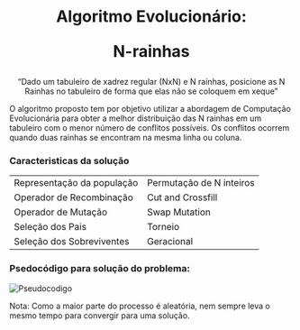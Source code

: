<h1 align='center'> Algoritmo Evolucionário:
  
 N-rainhas </h1>

<p align="center"> “Dado um tabuleiro de xadrez regular (NxN) e N rainhas, posicione as N Rainhas no tabuleiro de forma que elas não se coloquem em xeque” </p>

O algoritmo proposto tem por objetivo utilizar a abordagem de Computação Evolucionária para obter a melhor distribuição das N rainhas 
em um tabuleiro com o menor número de conflitos possíveis. 
Os conflitos ocorrem quando duas rainhas se encontram na mesma linha ou coluna.

<h3> Caracteristicas da solução </h3>
<table>
  <tr>
    <td> Representação da população </td>
    <td> Permutação de N inteiros </td>
  </tr>
  <tr>
    <td> Operador de Recombinação </td>
    <td> Cut and Crossfill </td>
  </tr>
  <tr>
    <td> Operador de Mutação </td>
    <td> Swap Mutation </td>
  </tr>
  <tr>
    <td> Seleção dos Pais </td>
    <td> Torneio </td>
  </tr>
  <tr>
    <td> Seleção dos Sobreviventes </td>
    <td> Geracional </td>
  </tr>
</table>

<h3> Psedocódigo para solução do problema: </h3>

![Pseudocodigo](https://user-images.githubusercontent.com/50178585/214324666-61b21447-366b-4a6e-9c88-4eeb4dec64cf.PNG)

Nota: Como a maior parte do processo é aleatória, nem sempre leva o mesmo tempo para convergir para uma solução.
